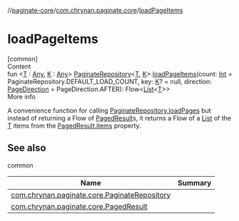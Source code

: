 //[paginate-core](../index.md)/[com.chrynan.paginate.core](index.md)/[loadPageItems](load-page-items.md)



# loadPageItems  
[common]  
Content  
fun <[T](load-page-items.md) : [Any](https://kotlinlang.org/api/latest/jvm/stdlib/kotlin/-any/index.html), [K](load-page-items.md) : [Any](https://kotlinlang.org/api/latest/jvm/stdlib/kotlin/-any/index.html)> [PaginateRepository](-paginate-repository/index.md)<[T](load-page-items.md), [K](load-page-items.md)>.[loadPageItems](load-page-items.md)(count: [Int](https://kotlinlang.org/api/latest/jvm/stdlib/kotlin/-int/index.html) = PaginateRepository.DEFAULT_LOAD_COUNT, key: [K](load-page-items.md)? = null, direction: [PageDirection](-page-direction/index.md) = PageDirection.AFTER): Flow<[List](https://kotlinlang.org/api/latest/jvm/stdlib/kotlin.collections/-list/index.html)<[T](load-page-items.md)>>  
More info  


A convenience function for calling [PaginateRepository.loadPages](-paginate-repository/load-pages.md) but instead of returning a Flow of [PagedResult](-paged-result/index.md)s, it returns a Flow of a [List](https://kotlinlang.org/api/latest/jvm/stdlib/kotlin.collections/-list/index.html) of the [T](load-page-items.md) items from the [PagedResult.items](-paged-result/items.md) property.



## See also  
  
common  
  
|  Name|  Summary| 
|---|---|
| <a name="com.chrynan.paginate.core//loadPageItems/com.chrynan.paginate.core.PaginateRepository[TypeParam(bounds=[kotlin.Any]),TypeParam(bounds=[kotlin.Any])]#kotlin.Int#TypeParam(bounds=[kotlin.Any])?#com.chrynan.paginate.core.PageDirection/PointingToDeclaration/"></a>[com.chrynan.paginate.core.PaginateRepository](-paginate-repository/load-pages.md)| <a name="com.chrynan.paginate.core//loadPageItems/com.chrynan.paginate.core.PaginateRepository[TypeParam(bounds=[kotlin.Any]),TypeParam(bounds=[kotlin.Any])]#kotlin.Int#TypeParam(bounds=[kotlin.Any])?#com.chrynan.paginate.core.PageDirection/PointingToDeclaration/"></a>
| <a name="com.chrynan.paginate.core//loadPageItems/com.chrynan.paginate.core.PaginateRepository[TypeParam(bounds=[kotlin.Any]),TypeParam(bounds=[kotlin.Any])]#kotlin.Int#TypeParam(bounds=[kotlin.Any])?#com.chrynan.paginate.core.PageDirection/PointingToDeclaration/"></a>[com.chrynan.paginate.core.PagedResult](-paged-result/items.md)| <a name="com.chrynan.paginate.core//loadPageItems/com.chrynan.paginate.core.PaginateRepository[TypeParam(bounds=[kotlin.Any]),TypeParam(bounds=[kotlin.Any])]#kotlin.Int#TypeParam(bounds=[kotlin.Any])?#com.chrynan.paginate.core.PageDirection/PointingToDeclaration/"></a>
  
  



